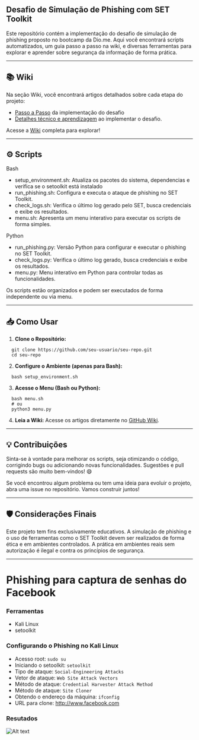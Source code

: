 ## Desafio de Simulação de Phishing com SET Toolkit

Este repositório contém a implementação do desafio de simulação de phishing proposto no bootcamp da Dio.me. Aqui você encontrará scripts automatizados, um guia passo a passo na wiki, e diversas ferramentas para explorar e aprender sobre segurança da informação de forma prática.

***
## 📚 Wiki
Na seção Wiki, você encontrará artigos detalhados sobre cada etapa do projeto:
- <a href="https://github.com/flimas/cibersecurity-desafio-phishing/wiki/Passo-a-Passo">Passo a Passo</a> da implementação do desafio
- <a href="https://github.com/flimas/cibersecurity-desafio-phishing/wiki/Detalhes-T%C3%A9cnicos">Detalhes técnico e aprendizagem</a> ao implementar o desafio.

Acesse a <a href="https://github.com/flimas/cibersecurity-desafio-phishing/wiki">Wiki</a> completa para explorar!

***
## ⚙️ Scripts

Bash
- setup_environment.sh:  Atualiza os pacotes do sistema, dependencias e verifica se o setoolkit está instalado
- run_phishing.sh: Configura e executa o ataque de phishing no SET Toolkit.
- check_logs.sh: Verifica o último log gerado pelo SET, busca credenciais e exibe os resultados.
- menu.sh: Apresenta um menu interativo para executar os scripts de forma simples.

Python
- run_phishing.py: Versão Python para configurar e executar o phishing no SET Toolkit.
- check_logs.py: Verifica o último log gerado, busca credenciais e exibe os resultados.
- menu.py: Menu interativo em Python para controlar todas as funcionalidades.

Os scripts estão organizados e podem ser executados de forma independente ou via menu.

***

## 📥 Como Usar
1. **Clone o Repositório:**
```
  git clone https://github.com/seu-usuario/seu-repo.git
  cd seu-repo
```
2. **Configure o Ambiente (apenas para Bash):**
```
  bash setup_environment.sh
```
3. **Acesse o Menu (Bash ou Python):**
```
  bash menu.sh
  # ou
  python3 menu.py
```
4. **Leia a Wiki:**
Acesse os artigos diretamente no <a href="https://github.com/flimas/cibersecurity-desafio-phishing/wiki">GitHub Wiki</a>.

***
## 💡 Contribuições

Sinta-se à vontade para melhorar os scripts, seja otimizando o código, corrigindo bugs ou adicionando novas funcionalidades. Sugestões e pull requests são muito bem-vindos! 😄

Se você encontrou algum problema ou tem uma ideia para evoluir o projeto, abra uma issue no repositório. Vamos construir juntos!

***
## 🛡️ Considerações Finais

Este projeto tem fins exclusivamente educativos. A simulação de phishing e o uso de ferramentas como o SET Toolkit devem ser realizados de forma ética e em ambientes controlados. A prática em ambientes reais sem autorização é ilegal e contra os princípios de segurança.

***

# Phishing para captura de senhas do Facebook

### Ferramentas

- Kali Linux
- setoolkit

### Configurando o Phishing no Kali Linux

- Acesso root: ``` sudo su ```
- Iniciando o setoolkit: ``` setoolkit ```
- Tipo de ataque: ``` Social-Engineering Attacks ```
- Vetor de ataque: ``` Web Site Attack Vectors ```
- Método de ataque: ```Credential Harvester Attack Method ```
- Método de ataque: ``` Site Cloner ```
- Obtendo o endereço da máquina: ``` ifconfig ```
- URL para clone: http://www.facebook.com

### Resutados

![Alt text](./passwd.png "Optional title")
